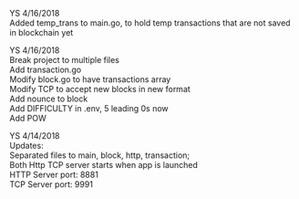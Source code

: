 YS 4/16/2018<BR>
Added temp_trans to main.go, to hold temp transactions that are not saved in blockchain yet<BR>

YS 4/16/2018<BR>
Break project to multiple files<BR>
Add transaction.go<BR>
Modify block.go to have transactions array<BR>
Modify TCP to accept new blocks in new format<BR>
Add nounce to block<BR>
Add DIFFICULTY in .env, 5 leading 0s now<BR>
Add POW<BR>

YS 4/14/2018<BR>
Updates:<BR> 
Separated files to main, block, http, transaction;<BR>
Both Http TCP server starts when app is launched<BR>
HTTP Server port: 8881<BR>
TCP Server port: 9991<BR>